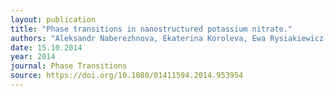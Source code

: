 ```yaml
---
layout: publication
title: "Phase transitions in nanostructured potassium nitrate."
authors: "Aleksandr Naberezhnova, Ekaterina Koroleva, Ewa Rysiakiewicz-Pasek , Aleksandr Fokin , Anna Sysoeva , Alexandra Franz , Maksim Seregina and Mihael Tovar"
date: 15.10.2014
year: 2014
journal: Phase Transitions
source: https://doi.org/10.1080/01411594.2014.953954
---
```

